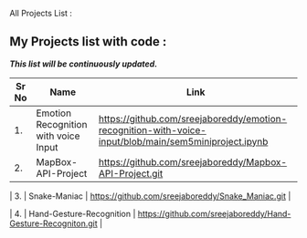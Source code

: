 All Projects List : 

## My Projects list with code : 
***This list will be continuously updated.***

                                                             
                                                              
| Sr No | Name                                              | Link                                |
| ----- | ------------------------------------------------- | ----------------------------------- |
|  1.   |    Emotion Recognition with voice Input           |  https://github.com/sreejaboreddy/emotion-recognition-with-voice-input/blob/main/sem5miniproject.ipynb |          
|  2.   |    MapBox-API-Project                             |  https://github.com/sreejaboreddy/Mapbox-API-Project.git   |

|  3.   |    Snake-Maniac                                   |  https://github.com/sreejaboreddy/Snake_Maniac.git  |

|  4.   |    Hand-Gesture-Recognition                       |  https://github.com/sreejaboreddy/Hand-Gesture-Recogniton.git   |
